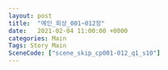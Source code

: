 ```yaml
---
layout: post
title:  "메인_회상_001~012장"
date:   2021-02-04 11:00:00 +0000
categories: Main
Tags: Story Main
SceneCode: ["scene_skip_cp001-012_q1_s10"]
---
```

